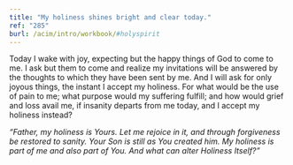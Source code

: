 ```yaml
---
title: "My holiness shines bright and clear today."
ref: "285"
burl: /acim/intro/workbook/#holyspirit
---
```


Today I wake with joy, expecting but the happy things of God to come to
me. I ask but them to come and realize my invitations will be answered
by the thoughts to which they have been sent by me. And I will ask for
only joyous things, the instant I accept my holiness. For what would be
the use of pain to me; what purpose would my suffering fulfill; and how
would grief and loss avail me, if insanity departs from me today, and I
accept my holiness instead?

*“Father, my holiness is Yours. Let me rejoice in it, and through
forgiveness be restored to sanity. Your Son is still as You created him.
My holiness is part of me and also part of You. And what can alter
Holiness Itself?”*

